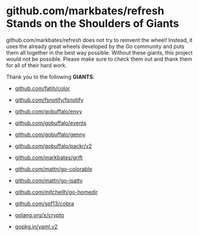 # github.com/markbates/refresh Stands on the Shoulders of Giants

github.com/markbates/refresh does not try to reinvent the wheel! Instead, it uses the already great wheels developed by the Go community and puts them all together in the best way possible. Without these giants, this project would not be possible. Please make sure to check them out and thank them for all of their hard work.

Thank you to the following **GIANTS**:


* [github.com/fatih/color](https://godoc.org/github.com/fatih/color)

* [github.com/fsnotify/fsnotify](https://godoc.org/github.com/fsnotify/fsnotify)

* [github.com/gobuffalo/envy](https://godoc.org/github.com/gobuffalo/envy)

* [github.com/gobuffalo/events](https://godoc.org/github.com/gobuffalo/events)

* [github.com/gobuffalo/genny](https://godoc.org/github.com/gobuffalo/genny)

* [github.com/gobuffalo/packr/v2](https://godoc.org/github.com/gobuffalo/packr/v2)

* [github.com/markbates/grift](https://godoc.org/github.com/markbates/grift)

* [github.com/mattn/go-colorable](https://godoc.org/github.com/mattn/go-colorable)

* [github.com/mattn/go-isatty](https://godoc.org/github.com/mattn/go-isatty)

* [github.com/mitchellh/go-homedir](https://godoc.org/github.com/mitchellh/go-homedir)

* [github.com/spf13/cobra](https://godoc.org/github.com/spf13/cobra)

* [golang.org/x/crypto](https://godoc.org/golang.org/x/crypto)

* [gopkg.in/yaml.v2](https://godoc.org/gopkg.in/yaml.v2)
